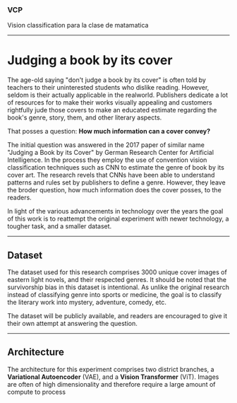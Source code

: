### VCP
Vision classification para la clase de matamatica
***

# Judging a book by its cover
The age-old saying "don't judge a book by its cover" is often told by teachers to 
their uninterested students who dislike reading. However, seldom is their actually 
applicable in the realworld. Publishers dedicate a lot of resources for to make their 
works visually appealing and customers rightfully jude those covers to make an educated
estimate regarding the book's genre, story, them, and other literary aspects. 

That posses a question: **How much information can a cover convey?** 

The initial question was answered in the 2017 paper of similar name "Judging a Book by its Cover"
by German Research Center for Artificial Intelligence. In the process they employ the use of 
convention vision classification techniques such as CNN to estimate the genre of book by its
cover art. The research revels that CNNs have been able to understand patterns and rules set by 
publishers to define a genre. However, they leave the broder question, how much information does
the cover posses, to the readers.

In light of the various advancements in technology over the years the goal of this work is to reattempt 
the original experiment with newer technology, a tougher task, and a smaller dataset. 
***

## Dataset
The dataset used for this research comprises 3000 unique cover images of eastern light novels, and their respected
genres. It should be noted that the survivorship bias in this dataset is intentional. As unlike the original research
instead of classifying genre into sports or medicine, the goal is to classify the literary work into mystery, adventure,
comedy, etc.

The dataset will be publicly available, and readers are encouraged to give it their own attempt at answering the question.
***

## Architecture
The architecture for this experiment comprises two district branches, a **Variational Autoencoder** (VAE),
and a **Vision Transformer** (ViT). Images are often of high dimensionality and therefore require a large
amount of compute to process 
